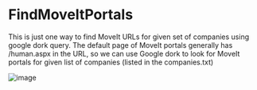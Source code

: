 # FindMoveItPortals
This is just one way to find MoveIt URLs for given set of companies using google dork query.
The default page of MoveIt portals generally has /human.aspx in the URL, so we can use Google dork to look for MoveIt portals for given list of companies (listed in the companies.txt)

![image](https://github.com/ashishmgupta/FindMoveItPortals/assets/1037523/9667dca1-7c88-4d11-a326-2deba63151b2)
